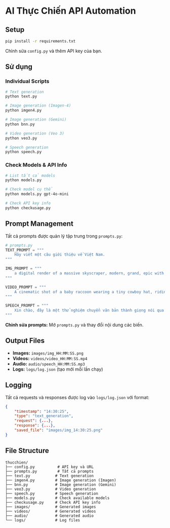 # AI Thực Chiến API Automation

## Setup
```bash
pip install -r requirements.txt
```

Chỉnh sửa `config.py` và thêm API key của bạn.

## Sử dụng

### Individual Scripts

```bash
# Text generation
python text.py

# Image generation (Imagen-4)
python imgen4.py

# Image generation (Gemini)
python bnn.py

# Video generation (Veo 3)
python veo3.py

# Speech generation
python speech.py
```

### Check Models & API Info

```bash
# List tất cả models
python models.py

# Check model cụ thể
python models.py gpt-4o-mini

# Check API key info
python checkusage.py
```

## Prompt Management

Tất cả prompts được quản lý tập trung trong `prompts.py`:

```python
# prompts.py
TEXT_PROMPT = """
    Hãy viết một câu giới thiệu về Việt Nam.
"""

IMG_PROMPT = """
    a digital render of a massive skyscraper, modern, grand, epic with a beautiful sunset in the background
"""

VIDEO_PROMPT = """
    A cinematic shot of a baby raccoon wearing a tiny cowboy hat, riding a miniature pony through a field of daisies at sunset.
"""

SPEECH_PROMPT = """
    Xin chào, đây là một thử nghiệm chuyển văn bản thành giọng nói qua AI Thực Chiến gateway.
"""
```

**Chỉnh sửa prompts:** Mở `prompts.py` và thay đổi nội dung các biến.

## Output Files

- **Images:** `images/img_HH:MM:SS.png`
- **Videos:** `videos/video_HH:MM:SS.mp4`
- **Audio:** `audio/speech_HH:MM:SS.mp3`
- **Logs:** `logs/log.json` (tạo mới mỗi lần chạy)

## Logging

Tất cả requests và responses được log vào `logs/log.json` với format:

```json
{
    "timestamp": "14:30:25",
    "type": "text_generation",
    "request": {...},
    "response": {...},
    "saved_file": "images/img_14:30:25.png"
}
```

## File Structure

```
thucchien/
├── config.py          # API key và URL
├── prompts.py         # Tất cả prompts
├── text.py           # Text generation
├── imgen4.py         # Image generation (Imagen)
├── bnn.py            # Image generation (Gemini)
├── veo3.py           # Video generation
├── speech.py         # Speech generation
├── models.py         # Check available models
├── checkusage.py     # Check API key info
├── images/           # Generated images
├── videos/           # Generated videos
├── audio/            # Generated audio
└── logs/             # Log files
```
